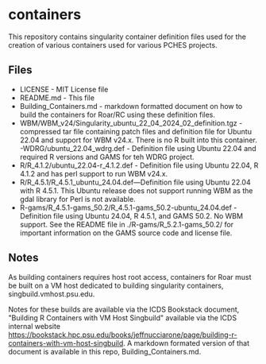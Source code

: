 # containers
This repository contains singularity container definition files used for the creation of various containers used for various PCHES projects.

## Files

- LICENSE  - MIT License file 
- README.md - This file
- Building_Containers.md - markdown formatted document on how to build the containers for Roar/RC using these definition files.
- WBM/WBM_v24/Singularity_ubuntu_22_04_2024_02_definition.tgz  - compressed tar file containing patch files and definition file for Ubuntu 22.04 and support for WBM v24.x. There is no R built into this container.
 -WDRG/ubuntu_22.04_wdrg.def - Definition file using Ubuntu 22.04 and required R versions and GAMS for teh WDRG project.
- R/R_4.1.2/ubuntu_22.04-r_4.1.2.def - Definition file using Ubuntu 22.04, R 4.1.2 and has perl support to run WBM v24.x.
- R/R_4.5.1/R_4.5.1_ubuntu_24.04.def—Definition file using Ubuntu 22.04 with R 4.5.1. This Ubuntu release does not support running WBM as the gdal library for Perl is not available.
- R-gams/R_4.5.1-gams_50.2/R_4.5.1-gams_50.2-ubuntu_24.04.def - Definition file using Ubuntu 24.04, R 4.5.1, and GAMS 50.2. No WBM support. See the README file in ./R-gams/R_5.2.1-gams_50.2/ for important information on the GAMS source code and license file.

## Notes

As building containers requires host root access, containers for Roar must be built on a VM host dedicated to building singularity containers, singbuild.vmhost.psu.edu.

Notes for these builds are available via the ICDS Bookstack document, "Building R Containers with VM Host Singbuild" available via the ICDS internal website 
https://bookstack.hpc.psu.edu/books/jeffnucciarone/page/building-r-containers-with-vm-host-singbuild. 
A markdown formated version of that document is available in this repo, Building_Containers.md.
